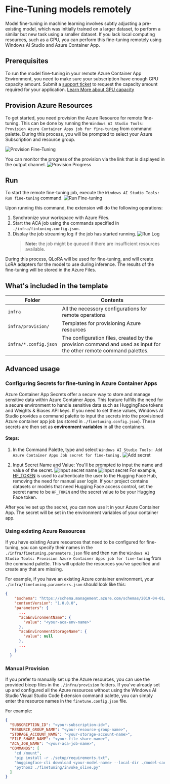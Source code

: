 # Fine-Tuning models remotely
Model fine-tuning in machine learning involves subtly adjusting a pre-existing model, which was initially trained on a larger dataset, to perform a similar but new task using a smaller dataset. If you lack local computing resources, such as a GPU, you can perform this fine-tuning remotely using Windows AI Studio and Azure Container App.

## Prerequisites
To run the model fine-tuning in your remote Azure Container App Environment, you need to make sure your subscription have enough GPU capacity amount. Submit a [support ticket](https://azure.microsoft.com/support/create-ticket/) to request the capacity amount required for your application. [Learn More about GPU capacity](https://learn.microsoft.com/en-us/azure/container-apps/workload-profiles-overview)

## Provision Azure Resources
To get started, you need provision the Azure Resource for remote fine-tuning. This can be done by running the `Windows AI Studio Tools: Provision Azure Container Apps job for fine-tuning` from command palette. During this process, you will be prompted to select your Azure Subscription and resource group.

![Provision Fine-Tuning](Images/remote/provision-finetune.png)

You can monitor the progress of the provision via the link that is displayed in the output channel.
![Provision Progress](Images/remote/provision-progress.png)

## Run
To start the remote fine-tuning job, execute the `Windows AI Studio Tools: Run fine-tuning` command.
![Run Fine-tuning](Images/remote/run-finetuning.png)

Upon running this command, the extension will do the following operations:
1. Synchronize your workspace with Azure Files.
1. Start the ACA job using the commands specified in `./infra/fintuning.config.json`.
1. Display the job streaming log if the job has started running. 
    ![Run Log](Images/remote/run-log.png)
    > **Note:** the job might be queued if there are insufficient resources available.
    
During this process, QLoRA will be used for fine-tuning, and will create LoRA adapters for the model to use during inference.
The results of the fine-tuning will be stored in the Azure Files.

## What's included in the template

| Folder | Contents |
| ------ |--------- |
| `infra` | All the necessory configurations for remote operations |
| `infra/provision/` | Templates for provisioning Azure resources |
| `infra/*.config.json` | The configuration files, created by the provision command and used as input for the other remote command palettes. |

## Advanced usage
### Configuring Secrets for fine-tuning in Azure Container Apps
Azure Container App Secrets offer a secure way to store and manage sensitive data within Azure Container Apps. This feature fulfills the need for a secure environment to handle sensitive data such as HuggingFace tokens and Weights & Biases API keys. If you need to set these values, Windows AI Studio provides a command palette to input the secrets into the provisioned Azure container app job (as stored in `./finetuning.config.json`). These secrets are then set as **environment variables** in all the containers.

#### Steps:
1. In the Command Palette, type and select `Windows AI Studio Tools: Add Azure Container Apps Job secret for fine-tuning.`
![Add secret](Images/remote/add-secret.png)

1. Input Secret Name and Value: You'll be prompted to input the name and value of the secret.
   ![Input secret name](Images/remote/input-secret-name.png)
   ![Input secret](Images/remote/input-secret.png)
   For example, [HF_TOKEN](https://huggingface.co/docs/huggingface_hub/package_reference/environment_variables#hftoken) is used to authenticate the user to the Hugging Face Hub, removing the need for manual user login. If your project contains datasets or models that need Hugging Face access control, set the secret name to be `HF_TOKEN` and the secret value to be your Hugging Face token.

After you've set up the secret, you can now use it in your Azure Container App. The secret will be set in the environment variables of your container app.

### Using existing Azure Resources
If you have existing Azure resources that need to be configured for fine-tuning, you can specify their names in the `./infra/finetuning.parameters.json` file and then run the `Windows AI Studio Tools: Provision Azure Container Apps job for fine-tuning` from the command palette. This will update the resources you've specified and create any that are missing.

For example, if you have an existing Azure container environment, your `./infra/finetuning.parameters.json` should look like this:

```json
{
    "$schema": "https://schema.management.azure.com/schemas/2019-04-01/deploymentParameters.json#",
    "contentVersion": "1.0.0.0",
    "parameters": {
      ...
      "acaEnvironmentName": {
        "value": "<your-aca-env-name>"
      },
      "acaEnvironmentStorageName": {
        "value": null
      },
      ...
    }
  }
```

### Manual Provision
If you prefer to manually set up the Azure resources, you can use the provided bicep files in the `./infra/provision` folders. If you've already set up and configured all the Azure resources without using the Windows AI Studio Visual Studio Code Extension command palette, you can simply enter the resource names in the `finetune.config.json` file.

For example:

```json
{
  "SUBSCRIPTION_ID": "<your-subscription-id>",
  "RESOURCE_GROUP_NAME": "<your-resource-group-name>",
  "STORAGE_ACCOUNT_NAME": "<your-storage-account-name>",
  "FILE_SHARE_NAME": "<your-file-share-name>",
  "ACA_JOB_NAME": "<your-aca-job-name>",
  "COMMANDS": [
    "cd /mount",
    "pip install -r ./setup/requirements.txt",
    "huggingface-cli download <your-model-name> --local-dir ./model-cache/<your-model-name> --local-dir-use-symlinks False",
    "python3 ./finetuning/invoke_olive.py"
  ]
}
```
